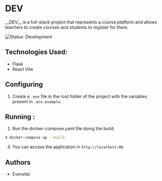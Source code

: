 # __DEV__

<p>__DEV__ is a full-stack project that represents a course platform and allows teachers
to create courses and students to register for them.</p>

![Status: Development](https://img.shields.io/badge/Status-Development-yellow)

## Technologies Used:

- Flask
- React Vite

## Configuring

1. Create a `.env` file in the root folder of the project with the variables present in `.env.example`.

## Running :

1. Run the docker-compose.yaml file doing the build:

```bash
$ docker-compose up --build
```

4. You can access the application in `http://localhost:80`


## Authors

- Everaldo